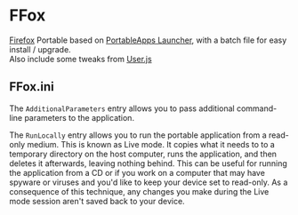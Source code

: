 # FFox

[Firefox](https://www.mozilla.org/firefox/all) Portable based on [PortableApps Launcher](https://portableapps.com/apps/development/portableapps.com_launcher), with a batch file for easy install / upgrade. <br> 
Also include some tweaks from [User.js](https://github.com/arkenfox/user.js)

## FFox.ini

The `AdditionalParameters` entry allows you to pass additional command-line
parameters to the application.

The `RunLocally` entry allows you to run the portable application from a read-
only medium. This is known as Live mode. It copies what it needs to to a
temporary directory on the host computer, runs the application, and then
deletes it afterwards, leaving nothing behind. This can be useful for running
the application from a CD or if you work on a computer that may have spyware or
viruses and you'd like to keep your device set to read-only. As a consequence
of this technique, any changes you make during the Live mode session aren't
saved back to your device.
